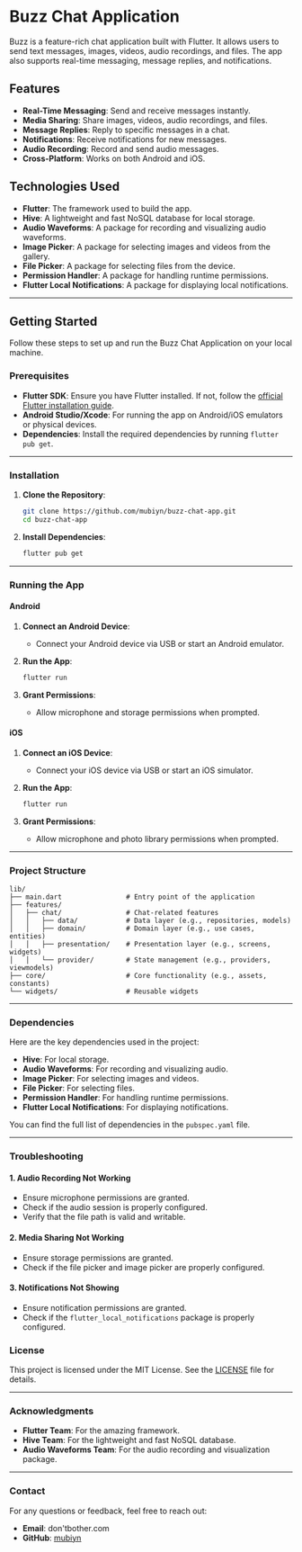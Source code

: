 # Buzz Chat Application

Buzz is a feature-rich chat application built with Flutter. It allows users to send text messages, images, videos, audio recordings, and files. The app also supports real-time messaging, message replies, and notifications.

## Features

- **Real-Time Messaging**: Send and receive messages instantly.
- **Media Sharing**: Share images, videos, audio recordings, and files.
- **Message Replies**: Reply to specific messages in a chat.
- **Notifications**: Receive notifications for new messages.
- **Audio Recording**: Record and send audio messages.
- **Cross-Platform**: Works on both Android and iOS.

## Technologies Used

- **Flutter**: The framework used to build the app.
- **Hive**: A lightweight and fast NoSQL database for local storage.
- **Audio Waveforms**: A package for recording and visualizing audio waveforms.
- **Image Picker**: A package for selecting images and videos from the gallery.
- **File Picker**: A package for selecting files from the device.
- **Permission Handler**: A package for handling runtime permissions.
- **Flutter Local Notifications**: A package for displaying local notifications.

---

## Getting Started

Follow these steps to set up and run the Buzz Chat Application on your local machine.

### Prerequisites

- **Flutter SDK**: Ensure you have Flutter installed. If not, follow the [official Flutter installation guide](https://flutter.dev/docs/get-started/install).
- **Android Studio/Xcode**: For running the app on Android/iOS emulators or physical devices.
- **Dependencies**: Install the required dependencies by running `flutter pub get`.

---

### Installation

1. **Clone the Repository**:
   ```bash
   git clone https://github.com/mubiyn/buzz-chat-app.git
   cd buzz-chat-app
   ```

2. **Install Dependencies**:
   ```bash
   flutter pub get
   ```

---

### Running the App

#### Android

1. **Connect an Android Device**:
   - Connect your Android device via USB or start an Android emulator.

2. **Run the App**:
   ```bash
   flutter run
   ```

3. **Grant Permissions**:
   - Allow microphone and storage permissions when prompted.

#### iOS

1. **Connect an iOS Device**:
   - Connect your iOS device via USB or start an iOS simulator.

2. **Run the App**:
   ```bash
   flutter run
   ```

3. **Grant Permissions**:
   - Allow microphone and photo library permissions when prompted.

---

### Project Structure

```
lib/
├── main.dart                # Entry point of the application
├── features/
│   ├── chat/                # Chat-related features
│   │   ├── data/            # Data layer (e.g., repositories, models)
│   │   ├── domain/          # Domain layer (e.g., use cases, entities)
│   │   ├── presentation/    # Presentation layer (e.g., screens, widgets)
│   │   └── provider/        # State management (e.g., providers, viewmodels)
├── core/                    # Core functionality (e.g., assets, constants)
└── widgets/                 # Reusable widgets
```

---

### Dependencies

Here are the key dependencies used in the project:

- **Hive**: For local storage.
- **Audio Waveforms**: For recording and visualizing audio.
- **Image Picker**: For selecting images and videos.
- **File Picker**: For selecting files.
- **Permission Handler**: For handling runtime permissions.
- **Flutter Local Notifications**: For displaying notifications.

You can find the full list of dependencies in the `pubspec.yaml` file.

---

### Troubleshooting

#### 1. **Audio Recording Not Working**
   - Ensure microphone permissions are granted.
   - Check if the audio session is properly configured.
   - Verify that the file path is valid and writable.

#### 2. **Media Sharing Not Working**
   - Ensure storage permissions are granted.
   - Check if the file picker and image picker are properly configured.

#### 3. **Notifications Not Showing**
   - Ensure notification permissions are granted.
   - Check if the `flutter_local_notifications` package is properly configured.



### License

This project is licensed under the MIT License. See the [LICENSE](LICENSE) file for details.

---

### Acknowledgments

- **Flutter Team**: For the amazing framework.
- **Hive Team**: For the lightweight and fast NoSQL database.
- **Audio Waveforms Team**: For the audio recording and visualization package.

---

### Contact

For any questions or feedback, feel free to reach out:

- **Email**: don'tbother.com
- **GitHub**: [mubiyn](https://github.com/mubiyn)


